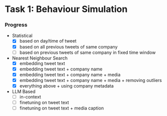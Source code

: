# Task 1: Behaviour Simulation

### Progress

- Statistical
    - [x] based on day/time of tweet
    - [x] based on all previous tweets of same company
    - [ ] based on previous tweets of same company in fixed time window
- Nearest Neighbour Search
    - [x] embedding tweet text
    - [x] embedding tweet text + company name
    - [x] embedding tweet text + company name + media
    - [x] embedding tweet text + company name + media + removing outliers
    - [x] everything above + using company metadata
- LLM Based
    - [ ] in-context
    - [ ] finetuning on tweet text
    - [ ] finetuning on tweet text + media caption
